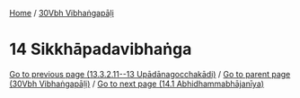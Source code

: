 
[Home](/) / [30Vbh Vibhaṅgapāḷi](../30Vbh.md)

# 14 Sikkhāpadavibhaṅga


[Go to previous page (13.3.2.11--13 Upādānagocchakādi)](13/13.3/13.3.2/13.3.2.11--13.md) / [Go to parent page (30Vbh Vibhaṅgapāḷi)](0.md) / [Go to next page (14.1 Abhidhammabhājanīya)](14/14.1.md)


